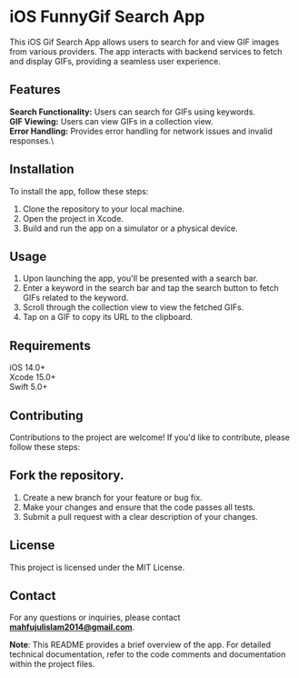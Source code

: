 # iOS FunnyGif Search App
This iOS Gif Search App allows users to search for and view GIF images from various providers. The app interacts with backend services to fetch and display GIFs, providing a seamless user experience.

## Features
**Search Functionality:** Users can search for GIFs using keywords.\
**GIF Viewing:** Users can view GIFs in a collection view.\
**Error Handling:** Provides error handling for network issues and invalid responses.\
## Installation
To install the app, follow these steps:

1. Clone the repository to your local machine.
2. Open the project in Xcode.
3. Build and run the app on a simulator or a physical device.
## Usage
1. Upon launching the app, you'll be presented with a search bar.
2. Enter a keyword in the search bar and tap the search button to fetch GIFs related to the keyword.
3. Scroll through the collection view to view the fetched GIFs.
4. Tap on a GIF to copy its URL to the clipboard.
## Requirements
iOS 14.0+\
Xcode 15.0+\
Swift 5.0+
## Contributing
Contributions to the project are welcome! If you'd like to contribute, please follow these steps:

## Fork the repository.
1. Create a new branch for your feature or bug fix.
2. Make your changes and ensure that the code passes all tests.
3. Submit a pull request with a clear description of your changes.
## License
This project is licensed under the MIT License.

## Contact
For any questions or inquiries, please contact **mahfujulislam2014@gmail.com**.

**Note**: This README provides a brief overview of the app. For detailed technical documentation, refer to the code comments and documentation within the project files.
